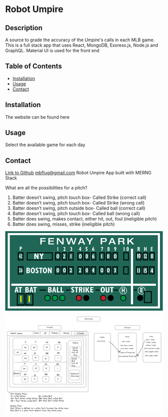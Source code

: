# Robot Umpire

## Description

A source to grade the accuracy of the Umpire's calls in each MLB game. 
This is a full stack app that uses React, MongoDB, Exoress.js, Node.js and GraphQL.
Material UI is used for the front end

## Table of Contents

- [Installation](#installation)
- [Usage](#usage)
- [Contact](#contact)

## Installation
The website can be found here

## Usage
Select the available game for each day

## Contact
[Link to Github](https://github.com/mattflug)
mbflug@gmail.com
Robot Umpire App built with MERNG Stack

What are all the possibilities for a pitch?

1. Batter doesn’t swing, pitch touch box- Called Strike (correct call)
2. Batter doesn’t swing, pitch touch box- Called Strike (wrong call)
3. Batter doesn’t swing, pitch outside box- Called ball (correct call)
4. Batter doesn’t swing, pitch touch box- Called ball (wrong call)
5. Batter does swing, makes contact, either hit, out, foul (ineligible pitch)
6. Batter does swing, misses, strike (ineligible pitch)

![alt text](./client/src/assets/green-monster.gif)

![alt text](./client/src/assets/excalidraw.jpg)
